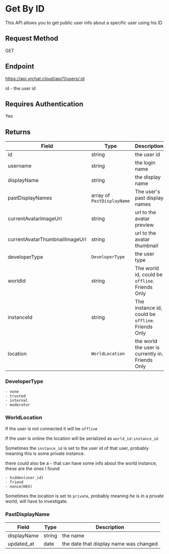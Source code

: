 # Get By ID

This API allows you to get public user info about a specific user using his ID

## Request Method 
GET

## Endpoint
https://api.vrchat.cloud/api/1/users/:id

id - the user id

## Requires Authentication
Yes


## Returns 

Field | Type | Description
------|------|------------
id | string | the user id
username | string | the login name
displayName | string | the display name
pastDisplayNames | array of `PastDisplayName` | The user's past display names
currentAvatarImageUrl | string | url to the avatar preview
currentAvatarThumbnailImageUrl | string | url to the avatar thumbnail
developerType | `DeveloperType` | the user type
worldId | string | The world id, could be `offline`. Friends Only
instanceId | string | The instance id, could be `offline`. Friends Only
location | `WorldLocation` | the world the user is currently in. Friends Only

### DeveloperType

    - none
    - trusted
    - internal
    - moderator 

### WorldLocation

If the user is not connected it will be `offline`

If the user is online the location will be serialized as  `world_id:instance_id`

Sometimes the `instance_id` is set to the user id of that user, probably meaning this is some private instance.

there could also be a `~` that can have some info about the world instance, these are the ones I found

    - hidden(user_id)
    - friend
    - nonce(HEX)

Sometimes the location is set to `private`, probably meaning he is in a private world, will have to investigate.

### PastDisplayName
Field | Type | Description
------|------|------------
displayName | string | the name
updated_at | date | the date that display name was changed

